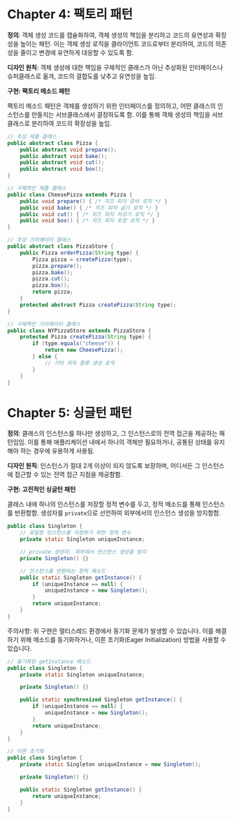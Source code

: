 # Chapter 4: 팩토리 패턴

**정의**: 객체 생성 코드를 캡슐화하여, 객체 생성의 책임을 분리하고 코드의 유연성과 확장성을 높이는 패턴. 이는 객체 생성 로직을 클라이언트 코드로부터 분리하여, 코드의 의존성을 줄이고 변경에 유연하게 대응할 수 있도록 함.

**디자인 원칙**: 객체 생성에 대한 책임을 구체적인 클래스가 아닌 추상화된 인터페이스나 슈퍼클래스로 옮겨, 코드의 결합도를 낮추고 유연성을 높임.

**구현: 팩토리 메소드 패턴**

팩토리 메소드 패턴은 객체를 생성하기 위한 인터페이스를 정의하고, 어떤 클래스의 인스턴스를 만들지는 서브클래스에서 결정하도록 함. 이를 통해 객체 생성의 책임을 서브클래스로 분리하여 코드의 확장성을 높임.

```java
// 추상 제품 클래스
public abstract class Pizza {
    public abstract void prepare();
    public abstract void bake();
    public abstract void cut();
    public abstract void box();
}

// 구체적인 제품 클래스
public class CheesePizza extends Pizza {
    public void prepare() { /* 치즈 피자 준비 로직 */ }
    public void bake() { /* 치즈 피자 굽기 로직 */ }
    public void cut() { /* 치즈 피자 자르기 로직 */ }
    public void box() { /* 치즈 피자 포장 로직 */ }
}

// 추상 크리에이터 클래스
public abstract class PizzaStore {
    public Pizza orderPizza(String type) {
        Pizza pizza = createPizza(type);
        pizza.prepare();
        pizza.bake();
        pizza.cut();
        pizza.box();
        return pizza;
    }
    protected abstract Pizza createPizza(String type);
}

// 구체적인 크리에이터 클래스
public class NYPizzaStore extends PizzaStore {
    protected Pizza createPizza(String type) {
        if (type.equals("cheese")) {
            return new CheesePizza();
        } else {
            // 기타 피자 종류 생성 로직
        }
    }
}
```

# Chapter 5: 싱글턴 패턴

**정의**: 클래스의 인스턴스를 하나만 생성하고, 그 인스턴스로의 전역 접근을 제공하는 패턴임임. 이를 통해 애플리케이션 내에서 하나의 객체만 필요하거나, 공통된 상태를 유지해야 하는 경우에 유용하게 사용됨.

**디자인 원칙**: 인스턴스가 절대 2개 이상이 되지 않도록 보장하며, 어디서든 그 인스턴스에 접근할 수 있는 전역 접근 지점을 제공함함.

**구현: 고전적인 싱글턴 패턴**

클래스 내에 하나의 인스턴스를 저장할 정적 변수를 두고, 정적 메소드를 통해 인스턴스를 반환함함. 생성자를 `private`으로 선언하여 외부에서의 인스턴스 생성을 방지함함.

```java
public class Singleton {
    // 유일한 인스턴스를 저장하기 위한 정적 변수
    private static Singleton uniqueInstance;

    // private 생성자: 외부에서 인스턴스 생성을 방지
    private Singleton() {}

    // 인스턴스를 반환하는 정적 메소드
    public static Singleton getInstance() {
        if (uniqueInstance == null) {
            uniqueInstance = new Singleton();
        }
        return uniqueInstance;
    }
}
```

주의사항: 위 구현은 멀티스레드 환경에서 동기화 문제가 발생할 수 있습니다. 이를 해결하기 위해 메소드를 동기화하거나, 이른 초기화(Eager Initialization) 방법을 사용할 수 있습니다.

```java
// 동기화된 getInstance 메소드
public class Singleton {
    private static Singleton uniqueInstance;

    private Singleton() {}

    public static synchronized Singleton getInstance() {
        if (uniqueInstance == null) {
            uniqueInstance = new Singleton();
        }
        return uniqueInstance;
    }
}

// 이른 초기화
public class Singleton {
    private static Singleton uniqueInstance = new Singleton();

    private Singleton() {}

    public static Singleton getInstance() {
        return uniqueInstance;
    }
}

```
